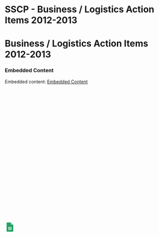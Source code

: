 # SSCP - Business / Logistics Action Items 2012-2013

# Business / Logistics Action Items 2012-2013

[](https://drive.google.com/open?id=1z3xRXPyZENzwBelev83F0Sg10IMlCE4vLDsvr8ozSxg)

### Embedded Content

Embedded content: [Embedded Content]()

<iframe width="100%" height="400" src="" frameborder="0"></iframe>

![](../../../../../assets/sheets_32dp.png)

